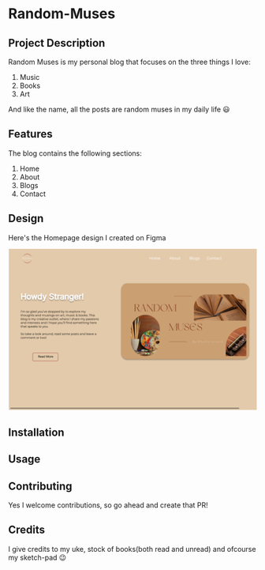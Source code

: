 # Random-Muses

## Project Description
Random  Muses is my personal blog that focuses on the three things I love:
1. Music
2. Books
3. Art

And like the name, all the posts are random muses in my daily life :smiley:

## Features
The blog contains the following sections:
1. Home
2. About
3. Blogs
4. Contact

## Design
Here's the Homepage design I created on Figma

![Random_Muses](Assets/Images/Random.png)

## Installation

## Usage

## Contributing
Yes I welcome contributions, so go ahead and create that PR!

## Credits
I give credits to my uke, stock of books(both read and unread) and ofcourse my sketch-pad :wink:
